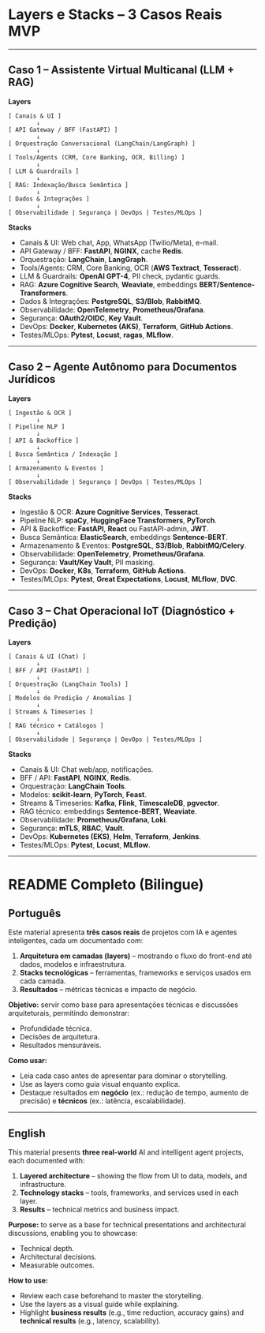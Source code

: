 # **Layers e Stacks – 3 Casos Reais MVP**

---

## **Caso 1 – Assistente Virtual Multicanal (LLM + RAG)**

**Layers**

```
[ Canais & UI ]
        ↓
[ API Gateway / BFF (FastAPI) ]
        ↓
[ Orquestração Conversacional (LangChain/LangGraph) ]
        ↓
[ Tools/Agents (CRM, Core Banking, OCR, Billing) ]
        ↓
[ LLM & Guardrails ]
        ↓
[ RAG: Indexação/Busca Semântica ]
        ↓
[ Dados & Integrações ]
        ↓
[ Observabilidade | Segurança | DevOps | Testes/MLOps ]
```

**Stacks**

* Canais & UI: Web chat, App, WhatsApp (Twilio/Meta), e-mail.
* API Gateway / BFF: **FastAPI**, **NGINX**, cache **Redis**.
* Orquestração: **LangChain**, **LangGraph**.
* Tools/Agents: CRM, Core Banking, OCR (**AWS Textract**, **Tesseract**).
* LLM & Guardrails: **OpenAI GPT-4**, PII check, pydantic guards.
* RAG: **Azure Cognitive Search**, **Weaviate**, embeddings **BERT/Sentence-Transformers**.
* Dados & Integrações: **PostgreSQL**, **S3/Blob**, **RabbitMQ**.
* Observabilidade: **OpenTelemetry**, **Prometheus/Grafana**.
* Segurança: **OAuth2/OIDC**, **Key Vault**.
* DevOps: **Docker**, **Kubernetes (AKS)**, **Terraform**, **GitHub Actions**.
* Testes/MLOps: **Pytest**, **Locust**, **ragas**, **MLflow**.

---

## **Caso 2 – Agente Autônomo para Documentos Jurídicos**

**Layers**

```
[ Ingestão & OCR ]
        ↓
[ Pipeline NLP ]
        ↓
[ API & Backoffice ]
        ↓
[ Busca Semântica / Indexação ]
        ↓
[ Armazenamento & Eventos ]
        ↓
[ Observabilidade | Segurança | DevOps | Testes/MLOps ]
```

**Stacks**

* Ingestão & OCR: **Azure Cognitive Services**, **Tesseract**.
* Pipeline NLP: **spaCy**, **HuggingFace Transformers**, **PyTorch**.
* API & Backoffice: **FastAPI**, **React** ou FastAPI-admin, **JWT**.
* Busca Semântica: **ElasticSearch**, embeddings **Sentence-BERT**.
* Armazenamento & Eventos: **PostgreSQL**, **S3/Blob**, **RabbitMQ/Celery**.
* Observabilidade: **OpenTelemetry**, **Prometheus/Grafana**.
* Segurança: **Vault/Key Vault**, PII masking.
* DevOps: **Docker**, **K8s**, **Terraform**, **GitHub Actions**.
* Testes/MLOps: **Pytest**, **Great Expectations**, **Locust**, **MLflow**, **DVC**.

---

## **Caso 3 – Chat Operacional IoT (Diagnóstico + Predição)**

**Layers**

```
[ Canais & UI (Chat) ]
        ↓
[ BFF / API (FastAPI) ]
        ↓
[ Orquestração (LangChain Tools) ]
        ↓
[ Modelos de Predição / Anomalias ]
        ↓
[ Streams & Timeseries ]
        ↓
[ RAG técnico + Catálogos ]
        ↓
[ Observabilidade | Segurança | DevOps | Testes/MLOps ]
```

**Stacks**

* Canais & UI: Chat web/app, notificações.
* BFF / API: **FastAPI**, **NGINX**, **Redis**.
* Orquestração: **LangChain Tools**.
* Modelos: **scikit-learn**, **PyTorch**, **Feast**.
* Streams & Timeseries: **Kafka**, **Flink**, **TimescaleDB**, **pgvector**.
* RAG técnico: embeddings **Sentence-BERT**, **Weaviate**.
* Observabilidade: **Prometheus/Grafana**, **Loki**.
* Segurança: **mTLS**, **RBAC**, **Vault**.
* DevOps: **Kubernetes (EKS)**, **Helm**, **Terraform**, **Jenkins**.
* Testes/MLOps: **Pytest**, **Locust**, **MLflow**.

---

# **README Completo (Bilingue)**

## **Português**

Este material apresenta **três casos reais** de projetos com IA e agentes inteligentes, cada um documentado com:

1. **Arquitetura em camadas (layers)** – mostrando o fluxo do front-end até dados, modelos e infraestrutura.
2. **Stacks tecnológicas** – ferramentas, frameworks e serviços usados em cada camada.
3. **Resultados** – métricas técnicas e impacto de negócio.

**Objetivo:** servir como base para apresentações técnicas e discussões arquiteturais, permitindo demonstrar:

* Profundidade técnica.
* Decisões de arquitetura.
* Resultados mensuráveis.

**Como usar:**

* Leia cada caso antes de apresentar para dominar o storytelling.
* Use as layers como guia visual enquanto explica.
* Destaque resultados em **negócio** (ex.: redução de tempo, aumento de precisão) e **técnicos** (ex.: latência, escalabilidade).

---

## **English**

This material presents **three real-world** AI and intelligent agent projects, each documented with:

1. **Layered architecture** – showing the flow from UI to data, models, and infrastructure.
2. **Technology stacks** – tools, frameworks, and services used in each layer.
3. **Results** – technical metrics and business impact.

**Purpose:** to serve as a base for technical presentations and architectural discussions, enabling you to showcase:

* Technical depth.
* Architectural decisions.
* Measurable outcomes.

**How to use:**

* Review each case beforehand to master the storytelling.
* Use the layers as a visual guide while explaining.
* Highlight **business results** (e.g., time reduction, accuracy gains) and **technical results** (e.g., latency, scalability).
